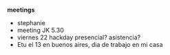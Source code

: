 **meetings**
- stephanie
- meeting JK 5.30
- viernes 22 hackday presencial? asistencia?
- Etu el 13 en buenos aires, dia de trabajo en mi casa
